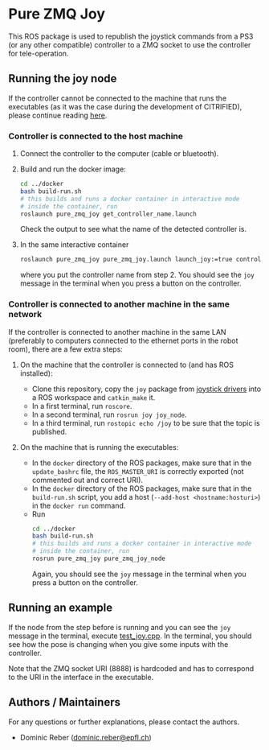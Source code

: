 # Pure ZMQ Joy

This ROS package is used to republish the joystick commands from a PS3 (or any other compatible) controller to a ZMQ
socket to use the controller for tele-operation.

## Running the joy node

If the controller cannot be connected to the machine that runs the executables (as it was the case during the
development of CITRIFIED), please continue
reading [here](#controller-is-connected-to-another-machine-in-the-same-network).

### Controller is connected to the host machine

1. Connect the controller to the computer (cable or bluetooth).
2. Build and run the docker image:
   ```bash
   cd ../docker
   bash build-run.sh
   # this builds and runs a docker container in interactive mode
   # inside the container, run
   roslaunch pure_zmq_joy get_controller_name.launch
   ```
   Check the output to see what the name of the detected controller is.

3. In the same interactive container
   ```bash
   roslaunch pure_zmq_joy pure_zmq_joy.launch launch_joy:=true controller_name:="<controller_name>"
   ```
   where you put the controller name from step 2. You should see the `joy` message in the terminal when you press a
   button on the controller.

### Controller is connected to another machine in the same network

If the controller is connected to another machine in the same LAN (preferably to computers connected to the ethernet
ports in the robot room), there are a few extra steps:

1. On the machine that the controller is connected to (and has ROS installed):
    - Clone this repository, copy the `joy` package
      from [joystick drivers](ttps://github.com/ros-drivers/joystick_drivers.git) into a ROS workspace and `catkin_make`
      it.
    - In a first terminal, run `roscore`.
    - In a second terminal, run `rosrun joy joy_node`.
    - In a third terminal, run `rostopic echo /joy` to be sure that the topic is published.

2. On the machine that is running the executables:
    - In the `docker` directory of the ROS packages, make sure that in the `update_bashrc` file, the `ROS_MASTER_URI` is
      correctly exported (not commented out and correct URI).
    - In the `docker` directory of the ROS packages, make sure that in the `build-run.sh` script, you add a
      host (`--add-host <hostname:hosturi>`) in the `docker run` command.
    - Run
      ```bash
      cd ../docker
      bash build-run.sh
      # this builds and runs a docker container in interactive mode
      # inside the container, run
      rosrun pure_zmq_joy pure_zmq_joy_node
      ```
      Again, you should see the `joy` message in the terminal when you press a button on the controller.

## Running an example

If the node from the step before is running and you can see the `joy` message in the terminal,
execute [test_joy.cpp](../../control/executables/tests/test_joy.cpp). In the terminal, you should see how the pose is
changing when you give some inputs with the controller.

Note that the ZMQ socket URI (8888) is hardcoded and has to correspond to the URI in the interface in the executable.

## Authors / Maintainers

For any questions or further explanations, please contact the authors.

- Dominic Reber ([dominic.reber@epfl.ch](mailto:dominic.reber@epfl.ch))